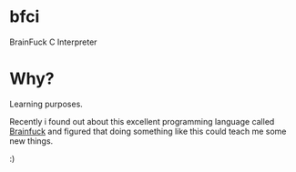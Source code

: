 # bfci
BrainFuck C Interpreter

# Why?
Learning purposes.

Recently i found out about this excellent programming language called [Brainfuck](https://en.wikipedia.org/wiki/Brainfuck)
and figured that doing something like this could teach me some new things.

:)

